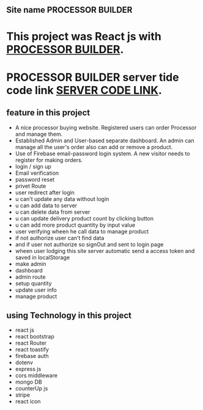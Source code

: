 ## Site name PROCESSOR BUILDER
# This project was React js with [PROCESSOR BUILDER](https://processor-builder.web.app/).

# PROCESSOR BUILDER server tide code link [SERVER CODE LINK](https://github.com/eshakkhan29/PROCESSOR-BUILDER-SERVER).

## feature in this project
- A nice processor buying website. Registered users can order Processor and manage them.
- Established Admin and User-based separate dashboard. An admin can manage all the user's order also can add or remove a product.
- Use of Firebase email-password login system. A new visitor needs to register for making orders.
- login / sign up 
- Email verification 
- password reset
- privet Route
- user redirect after login 
- u can't update any data without login
- u can add data to server
- u can delete data from server
- u can update delivery product count by clicking button
- u can add more product quantity by  input value 
- user verifying wheen he call data to manage product
- if not authorize user can't find data
- and if user not authorize so signOut and sent to login page
- wheen user lodging this site server automatic send a access token and saved in localStorage
- make admin
- dashboard
- admin route
- setup quantity
- update user info
- manage product

## using Technology in this project
- react js
- react bootstrap
- react Router
- react toastify
- firebase auth
- dotenv
- express js
- cors middleware
- mongo DB
- counterUp js
- stripe
- react icon 

